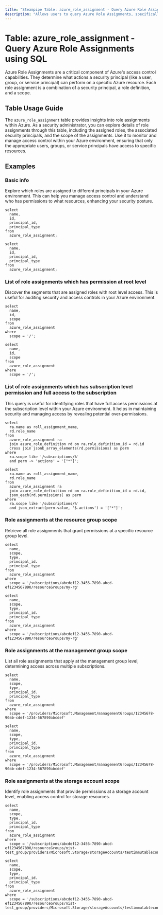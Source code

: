 ```yaml
---
title: "Steampipe Table: azure_role_assignment - Query Azure Role Assignments using SQL"
description: "Allows users to query Azure Role Assignments, specifically the details of role assignments for users, groups, and service principals in Azure Active Directory."
---
```


# Table: azure_role_assignment - Query Azure Role Assignments using SQL

Azure Role Assignments are a critical component of Azure's access control capabilities. They determine what actions a security principal (like a user, group, or service principal) can perform on a specific Azure resource. Each role assignment is a combination of a security principal, a role definition, and a scope.

## Table Usage Guide

The `azure_role_assignment` table provides insights into role assignments within Azure. As a security administrator, you can explore details of role assignments through this table, including the assigned roles, the associated security principals, and the scope of the assignments. Use it to monitor and manage access control within your Azure environment, ensuring that only the appropriate users, groups, or service principals have access to specific resources.

## Examples

### Basic info
Explore which roles are assigned to different principals in your Azure environment. This can help you manage access control and understand who has permissions to what resources, enhancing your security posture.

```sql+postgres
select
  name,
  id,
  principal_id,
  principal_type
from
  azure_role_assignment;
```

```sql+sqlite
select
  name,
  id,
  principal_id,
  principal_type
from
  azure_role_assignment;
```

### List of role assignments which has permission at root level
Discover the segments that are assigned roles with root level access. This is useful for auditing security and access controls in your Azure environment.

```sql+postgres
select
  name,
  id,
  scope
from
  azure_role_assignment
where
  scope = '/';
```

```sql+sqlite
select
  name,
  id,
  scope
from
  azure_role_assignment
where
  scope = '/';
```

### List of role assignments which has subscription level permission and full access to the subscription
This query is useful for identifying roles that have full access permissions at the subscription level within your Azure environment. It helps in maintaining security and managing access by revealing potential over-permissions.

```sql+postgres
select
  ra.name as roll_assignment_name,
  rd.role_name
from
  azure_role_assignment ra
  join azure_role_definition rd on ra.role_definition_id = rd.id
  cross join jsonb_array_elements(rd.permissions) as perm
where
  ra.scope like '/subscriptions/%'
  and perm -> 'actions' = '["*"]';
```

```sql+sqlite
select
  ra.name as roll_assignment_name,
  rd.role_name
from
  azure_role_assignment ra
  join azure_role_definition rd on ra.role_definition_id = rd.id,
  json_each(rd.permissions) as perm
where
  ra.scope like '/subscriptions/%'
  and json_extract(perm.value, '$.actions') = '["*"]';
```

### Role assignments at the resource group scope
Retrieve all role assignments that grant permissions at a specific resource group level.

```sql+postgres
select
  name,
  scope,
  type,
  principal_id.
  principal_type
from
  azure_role_assignment
where
  scope = '/subscriptions/abcdef12-3456-7890-abcd-ef1234567890/resourceGroups/my-rg'
```

```sql+sqlite
select
  name,
  scope,
  type,
  principal_id.
  principal_type
from
  azure_role_assignment
where
  scope = '/subscriptions/abcdef12-3456-7890-abcd-ef1234567890/resourceGroups/my-rg'
```

### Role assignments at the management group scope
List all role assignments that apply at the management group level, determining access across multiple subscriptions.

```sql+postgres
select
  name,
  scope,
  type,
  principal_id.
  principal_type
from
  azure_role_assignment
where
  scope = '/providers/Microsoft.Management/managementGroups/12345678-90ab-cdef-1234-567890abcdef'
```

```sql+sqlite
select
  name,
  scope,
  type,
  principal_id.
  principal_type
from
  azure_role_assignment
where
  scope = '/providers/Microsoft.Management/managementGroups/12345678-90ab-cdef-1234-567890abcdef'
```

### Role assignments at the storage account scope
Identify role assignments that provide permissions at a storage account level, enabling access control for storage resources.

```sql+postgres
select
  name,
  scope,
  type,
  principal_id.
  principal_type
from
  azure_role_assignment
where
  scope = '/subscriptions/abcdef12-3456-7890-abcd-ef1234567890/resourceGroups/nist-test_group/providers/Microsoft.Storage/storageAccounts/testimmutablecontainer'
```

```sql+sqlite
select
  name,
  scope,
  type,
  principal_id.
  principal_type
from
  azure_role_assignment
where
  scope = '/subscriptions/abcdef12-3456-7890-abcd-ef1234567890/resourceGroups/nist-test_group/providers/Microsoft.Storage/storageAccounts/testimmutablecontainer'
```